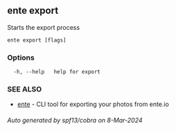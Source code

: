## ente export

Starts the export process

```
ente export [flags]
```

### Options

```
  -h, --help   help for export
```

### SEE ALSO

* [ente](ente.md)	 - CLI tool for exporting your photos from ente.io

###### Auto generated by spf13/cobra on 8-Mar-2024
